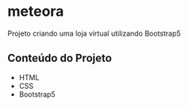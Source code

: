 # meteora

Projeto criando uma loja virtual utilizando Bootstrap5

## Conteúdo do Projeto
- HTML
- CSS
- Bootstrap5
